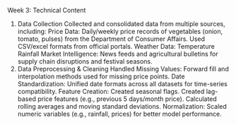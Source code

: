 Week 3: Technical Content 
1. Data Collection 
Collected and consolidated data from multiple sources, including: 
Price Data: 
Daily/weekly price records of vegetables (onion, tomato, pulses) from the Department of Consumer Affairs. 
Used CSV/excel formats from official portals. 
Weather Data: 
Temperature 
Rainfall 
Market Intelligence: 
News feeds and agricultural bulletins for supply chain disruptions and festival seasons. 
2. Data Preprocessing & Cleaning 
Handled Missing Values: 
Forward fill and interpolation methods used for missing price points. 
Date Standardization: 
Unified date formats across all datasets for time-series compatibility. 
Feature Creation: 
Created seasonal flags. 
Created lag-based price features (e.g., previous 5 days/month price). 
Calculated rolling averages and moving standard deviations. 
Normalization: 
Scaled numeric variables (e.g., rainfall, prices) for better model 
performance.